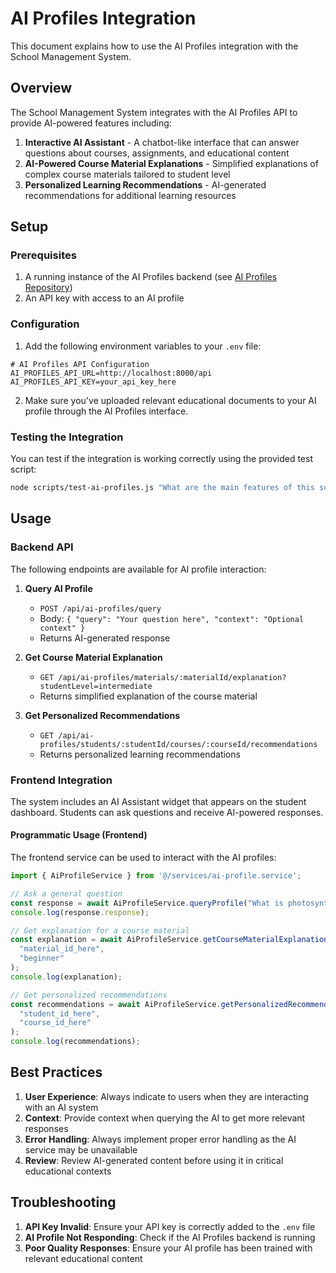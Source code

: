 # AI Profiles Integration

This document explains how to use the AI Profiles integration with the School Management System.

## Overview

The School Management System integrates with the AI Profiles API to provide AI-powered features including:

1. **Interactive AI Assistant** - A chatbot-like interface that can answer questions about courses, assignments, and educational content
2. **AI-Powered Course Material Explanations** - Simplified explanations of complex course materials tailored to student level
3. **Personalized Learning Recommendations** - AI-generated recommendations for additional learning resources

## Setup

### Prerequisites

1. A running instance of the AI Profiles backend (see [AI Profiles Repository](https://github.com/your-org/ai-profiles))
2. An API key with access to an AI profile

### Configuration

1. Add the following environment variables to your `.env` file:

```
# AI Profiles API Configuration
AI_PROFILES_API_URL=http://localhost:8000/api
AI_PROFILES_API_KEY=your_api_key_here
```

2. Make sure you've uploaded relevant educational documents to your AI profile through the AI Profiles interface.

### Testing the Integration

You can test if the integration is working correctly using the provided test script:

```bash
node scripts/test-ai-profiles.js "What are the main features of this school system?"
```

## Usage

### Backend API

The following endpoints are available for AI profile interaction:

1. **Query AI Profile**
   - `POST /api/ai-profiles/query`
   - Body: `{ "query": "Your question here", "context": "Optional context" }`
   - Returns AI-generated response

2. **Get Course Material Explanation**
   - `GET /api/ai-profiles/materials/:materialId/explanation?studentLevel=intermediate`
   - Returns simplified explanation of the course material

3. **Get Personalized Recommendations**
   - `GET /api/ai-profiles/students/:studentId/courses/:courseId/recommendations`
   - Returns personalized learning recommendations

### Frontend Integration

The system includes an AI Assistant widget that appears on the student dashboard. Students can ask questions and receive AI-powered responses.

#### Programmatic Usage (Frontend)

The frontend service can be used to interact with the AI profiles:

```typescript
import { AiProfileService } from '@/services/ai-profile.service';

// Ask a general question
const response = await AiProfileService.queryProfile("What is photosynthesis?");
console.log(response.response);

// Get explanation for a course material
const explanation = await AiProfileService.getCourseMaterialExplanation(
  "material_id_here", 
  "beginner"
);
console.log(explanation);

// Get personalized recommendations
const recommendations = await AiProfileService.getPersonalizedRecommendations(
  "student_id_here",
  "course_id_here"
);
console.log(recommendations);
```

## Best Practices

1. **User Experience**: Always indicate to users when they are interacting with an AI system
2. **Context**: Provide context when querying the AI to get more relevant responses
3. **Error Handling**: Always implement proper error handling as the AI service may be unavailable
4. **Review**: Review AI-generated content before using it in critical educational contexts

## Troubleshooting

1. **API Key Invalid**: Ensure your API key is correctly added to the `.env` file
2. **AI Profile Not Responding**: Check if the AI Profiles backend is running
3. **Poor Quality Responses**: Ensure your AI profile has been trained with relevant educational content 